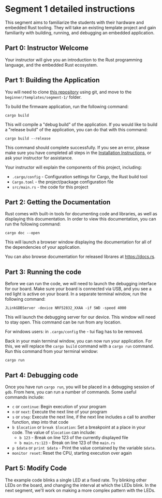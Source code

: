 # Segment 1 detailed instructions

This segment aims to familiarize the students with their hardware and embedded Rust tooling. They will take an existing template project and gain familiarity with building, running, and debugging an embedded application.

## Part 0: Instructor Welcome

Your instructor will give you an introduction to the Rust programming language, and the embedded Rust ecosystem.

## Part 1: Building the Application

You will need to clone [this repository] using git, and move to the `beginner/templates/segment-1/` folder.

[this repository]: https://github.com/ferrous-systems/embedded-trainings

To build the firmware application, run the following command:

```shell
cargo build
```

This will compile a "debug build" of the application. If you would like to build a "release build" of the application, you can do that with this command:

```shell
cargo build --release
```

This command should complete successfully. If you see an error, please make sure you have completed all steps in the [Installation Instructions], or ask your instructor for assistance.

[Installation Instructions]: ../../INSTALL.md

Your instructor will explain the components of this project, including:

* `.cargo/config` - Configuration settings for Cargo, the Rust build tool
* `Cargo.toml` - the project/package configuration file
* `src/main.rs` - the code for this project

## Part 2: Getting the Documentation

Rust comes with built-in tools for documenting code and libraries, as well as displaying this documentation. In order to view this documentation, you can run the following command:

```shell
cargo doc --open
```

This will launch a browser window displaying the documentation for all of the dependencies of your application.

You can also browse documentation for released librares at https://docs.rs.

## Part 3: Running the code

Before we can run the code, we will need to launch the debugging interface for our board. Make sure your board is connected via USB, and you see a red light is active on your board. In a separate terminal window, run the following command:

```shell
JLinkGDBServer -device NRF52832_XXAA -if SWD -speed 4000
```

This will launch the debugging server for our device. This window will need to stay open. This command can be run from any location.

For windows users: in `.cargo/config` the - tui flag has to be removed.

Back in your main terminal window, you can now run your application. For this, we will replace the `cargo build` command with a `cargo run` command. Run this command from your terminal window:

```shell
cargo run
```


## Part 4: Debugging code

Once you have run `cargo run`, you will be placed in a debugging session of `gdb`. From here, you can run a number of commands. Some useful commands include:

* `c` or `continue`: Begin execution of your program
* `n` or `next`: Execute the next line of your program
* `s` or `step`: Execute the next line, if the next line includes a call to another function, step into that code
* `b $location` or `break $location`: Set a breakpoint at a place in your code. The value of `$location` can include:
    * `b 123` - Break on line 123 of the currently displayed file
    * `b main.rs:123` - Break on line 123 of the `main.rs`
* `p $data` or `print $data` - Print the value contained by the variable `$data`.
* `monitor reset`: Reset the CPU, starting execution over again

## Part 5: Modify Code

The example code blinks a single LED at a fixed rate. Try blinking other LEDs on the board, and changing the interval at which the LEDs blink. In the next segment, we'll work on making a more complex pattern with the LEDs.
